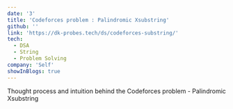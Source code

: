 ```yaml
---
date: '3'
title: 'Codeforces problem : Palindromic Xsubstring'
github: ''
link: 'https://dk-probes.tech/ds/codeforces-substring/'
tech:
  - DSA
  - String
  - Problem Solving
company: 'Self'
showInBlogs: true
---
```


Thought process and intuition behind the Codeforces problem  - Palindromic Xsubstring
